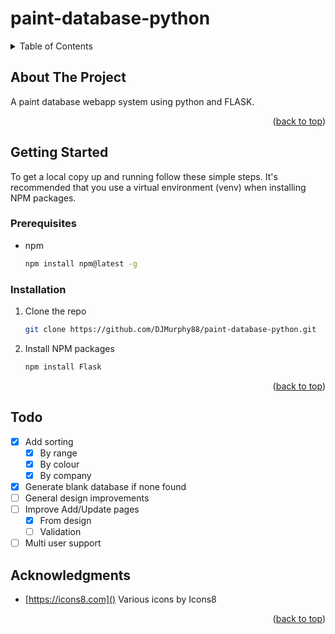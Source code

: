# paint-database-python

<!-- TABLE OF CONTENTS -->
<details>
  <summary>Table of Contents</summary>
  <ol>
    <li>
      <a href="#about-the-project">About The Project</a>
    </li>
    <li>
      <a href="#getting-started">Getting Started</a>
      <ul>
        <li><a href="#prerequisites">Prerequisites</a></li>
        <li><a href="#installation">Installation</a></li>
      </ul>
    </li>
    <li><a href="#todo">Todo</a></li>
    <li><a href="#acknowledgments">Acknowledgments</a></li>
  </ol>
</details>


<!-- ABOUT THE PROJECT -->
## About The Project

A paint database webapp system using python and FLASK.

<p align="right">(<a href="#top">back to top</a>)</p>


<!-- GETTING STARTED -->
## Getting Started

To get a local copy up and running follow these simple steps. 
It's recommended that you use a virtual environment (venv) when installing NPM packages.

### Prerequisites

* npm
  ```sh
  npm install npm@latest -g
  ```

### Installation

1. Clone the repo
   ```sh
   git clone https://github.com/DJMurphy88/paint-database-python.git
   ```

2. Install NPM packages
   ```sh
   npm install Flask
   ```

<p align="right">(<a href="#top">back to top</a>)</p>


<!-- TODO -->
## Todo

- [x] Add sorting
  - [x] By range
  - [x] By colour
  - [x] By company
- [x] Generate blank database if none found
- [ ] General design improvements
- [ ] Improve Add/Update pages
    - [x] From design
    - [ ] Validation
- [ ] Multi user support

<!-- ACKNOWLEDGMENTS -->
## Acknowledgments

* [https://icons8.com]() Various icons by Icons8


<p align="right">(<a href="#top">back to top</a>)</p>
